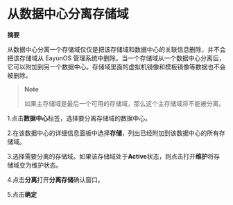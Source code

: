 # 从数据中心分离存储域

**摘要**

从数据中心分离一个存储域仅仅是把该存储域和数据中心的关联信息删除，并不会把该存储域从
EayunOS
管理系统中删除。当一个存储域从一个数据中心分离后，它可以附加到另一个数据中心。存储域里面的虚拟机镜像和模板镜像等数据也不会被删除。

> **Note**
>
> 如果主存储域是最后一个可用的存储域，那么这个主存储域将不能被分离。

1.点击**数据中心**标签，选择要分离存储域的数据中心。

2.在该数据中心的详细信息面板中选择**存储**，列出已经附加到该数据中心的所有存储域。

3.选择需要分离的存储域。如果该存储域处于**Active**状态，则点击打开**维护**将存储域变为维护状态。

4.点击**分离**打开**分离存储**确认窗口。

5.点击**确定**
